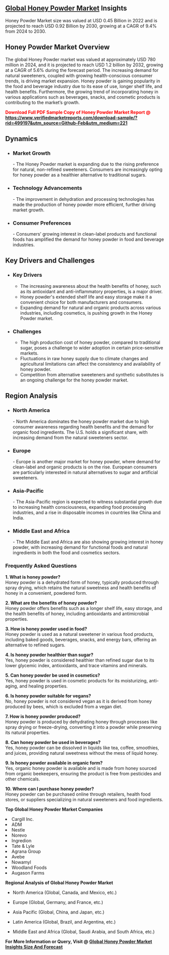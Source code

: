 <h2><a href="https://www.verifiedmarketreports.com/download-sample/?rid=499197&amp;utm_source=Github&amp;utm_medium=221" target="_blank">Global Honey Powder Market</a> Insights</h2><p>Honey Powder Market size was valued at USD 0.45 Billion in 2022 and is projected to reach USD 0.92 Billion by 2030, growing at a CAGR of 9.4% from 2024 to 2030.</p><p> <h2>Honey Powder Market Overview</h2> <p>The global Honey Powder market was valued at approximately USD 780 million in 2024, and it is projected to reach USD 1.2 billion by 2032, growing at a CAGR of 5.6% during the forecast period. The increasing demand for natural sweeteners, coupled with growing health-conscious consumer trends, is driving market expansion. Honey powder is gaining popularity in the food and beverage industry due to its ease of use, longer shelf life, and health benefits. Furthermore, the growing trend of incorporating honey in various applications such as beverages, snacks, and cosmetic products is contributing to the market’s growth.</p> <p><b><p><span class=""><span style="color: #ff0000;"><strong>Download Full PDF Sample Copy of Honey Powder Market Report</strong> @ </span><a href="https://www.verifiedmarketreports.com/download-sample/?rid=499197&amp;utm_source=Github-Feb&amp;utm_medium=221" target="_blank">https://www.verifiedmarketreports.com/download-sample/?rid=499197&amp;utm_source=Github-Feb&amp;utm_medium=221</a></span></p></b></p> <h2>Dynamics</h2> <ul> <li><h3>Market Growth</h3> - The Honey Powder market is expanding due to the rising preference for natural, non-refined sweeteners. Consumers are increasingly opting for honey powder as a healthier alternative to traditional sugars.</li> <li><h3>Technology Advancements</h3> - The improvement in dehydration and processing technologies has made the production of honey powder more efficient, further driving market growth.</li> <li><h3>Consumer Preferences</h3> - Consumers’ growing interest in clean-label products and functional foods has amplified the demand for honey powder in food and beverage industries.</li> </ul> <h2>Key Drivers and Challenges</h2> <ul> <li><h3>Key Drivers</h3> <ul> <li>The increasing awareness about the health benefits of honey, such as its antioxidant and anti-inflammatory properties, is a major driver.</li> <li>Honey powder's extended shelf life and easy storage make it a convenient choice for both manufacturers and consumers.</li> <li>Expanding demand for natural and organic products across various industries, including cosmetics, is pushing growth in the Honey Powder market.</li> </ul> </li> <li><h3>Challenges</h3> <ul> <li>The high production cost of honey powder, compared to traditional sugar, poses a challenge to wider adoption in certain price-sensitive markets.</li> <li>Fluctuations in raw honey supply due to climate changes and agricultural limitations can affect the consistency and availability of honey powder.</li> <li>Competition from alternative sweeteners and synthetic substitutes is an ongoing challenge for the honey powder market.</li> </ul> </li> </ul> <h2>Region Analysis</h2> <ul> <li><h3>North America</h3> - North America dominates the honey powder market due to high consumer awareness regarding health benefits and the demand for organic food ingredients. The U.S. holds a significant share, with increasing demand from the natural sweeteners sector.</li> <li><h3>Europe</h3> - Europe is another major market for honey powder, where demand for clean-label and organic products is on the rise. European consumers are particularly interested in natural alternatives to sugar and artificial sweeteners.</li> <li><h3>Asia-Pacific</h3> - The Asia-Pacific region is expected to witness substantial growth due to increasing health consciousness, expanding food processing industries, and a rise in disposable incomes in countries like China and India.</li> <li><h3>Middle East and Africa</h3> - The Middle East and Africa are also showing growing interest in honey powder, with increasing demand for functional foods and natural ingredients in both the food and cosmetics sectors.</li> </ul> <h3>Frequently Asked Questions</h3> <p><b>1. What is honey powder?</b><br> Honey powder is a dehydrated form of honey, typically produced through spray drying, which retains the natural sweetness and health benefits of honey in a convenient, powdered form.</p> <p><b>2. What are the benefits of honey powder?</b><br> Honey powder offers benefits such as a longer shelf life, easy storage, and the health benefits of honey, including antioxidants and antimicrobial properties.</p> <p><b>3. How is honey powder used in food?</b><br> Honey powder is used as a natural sweetener in various food products, including baked goods, beverages, snacks, and energy bars, offering an alternative to refined sugars.</p> <p><b>4. Is honey powder healthier than sugar?</b><br> Yes, honey powder is considered healthier than refined sugar due to its lower glycemic index, antioxidants, and trace vitamins and minerals.</p> <p><b>5. Can honey powder be used in cosmetics?</b><br> Yes, honey powder is used in cosmetic products for its moisturizing, anti-aging, and healing properties.</p> <p><b>6. Is honey powder suitable for vegans?</b><br> No, honey powder is not considered vegan as it is derived from honey produced by bees, which is excluded from a vegan diet.</p> <p><b>7. How is honey powder produced?</b><br> Honey powder is produced by dehydrating honey through processes like spray drying or freeze-drying, converting it into a powder while preserving its natural properties.</p> <p><b>8. Can honey powder be used in beverages?</b><br> Yes, honey powder can be dissolved in liquids like tea, coffee, smoothies, and juices, providing natural sweetness without the mess of liquid honey.</p> <p><b>9. Is honey powder available in organic form?</b><br> Yes, organic honey powder is available and is made from honey sourced from organic beekeepers, ensuring the product is free from pesticides and other chemicals.</p> <p><b>10. Where can I purchase honey powder?</b><br> Honey powder can be purchased online through retailers, health food stores, or suppliers specializing in natural sweeteners and food ingredients.</p> </p><p><strong>Top Global Honey Powder Market Companies</strong></p><div data-test-id=""><p><li>Cargill Inc.</li><li> ADM</li><li> Nestle</li><li> Norevo</li><li> Ingredion</li><li> Tate & Lyle</li><li> Agrana Group</li><li> Avebe</li><li> Nowamyl</li><li> Woodland Foods</li><li> Augason Farms</li></p><div><strong>Regional Analysis of&nbsp;Global Honey Powder Market</strong></div><ul><li dir="ltr"><p dir="ltr">North America&nbsp;(Global, Canada, and Mexico, etc.)</p></li><li dir="ltr"><p dir="ltr">Europe (Global, Germany, and France, etc.)</p></li><li dir="ltr"><p dir="ltr">Asia Pacific&nbsp;(Global, China, and Japan, etc.)</p></li><li dir="ltr"><p dir="ltr">Latin America&nbsp;(Global, Brazil, and Argentina, etc.)</p></li><li dir="ltr">Middle East and Africa&nbsp;(Global, Saudi Arabia, and South Africa, etc.)</li></ul><p><strong>For More Information or Query, Visit @&nbsp;</strong><strong><a href="https://www.verifiedmarketreports.com/product/honey-powder-market-size-and-forecast/?utm_source=Github&amp;utm_medium=221" target="_blank">Global Honey Powder Market Insights Size And Forecast</a></strong></p></div>
